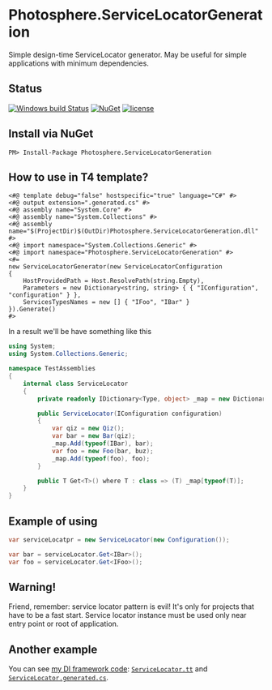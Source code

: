 # Photosphere.ServiceLocatorGeneration
Simple design-time ServiceLocator generator. May be useful for simple applications with minimum dependencies.

## Status
[![Windows build Status](https://ci.appveyor.com/api/projects/status/github/sunloving/photosphere-servlocgen?retina=true&svg=true)](https://ci.appveyor.com/project/sunloving/photosphere-servlocgen)
[![NuGet](https://img.shields.io/nuget/v/Photosphere.ServiceLocatorGeneration.svg)](https://www.nuget.org/packages/Photosphere.ServiceLocatorGeneration/)
[![license](https://img.shields.io/github/license/mashape/apistatus.svg?maxAge=2592000)](https://github.com/sunloving/photosphere-servlocgen/blob/master/LICENSE)

## Install via NuGet
```
PM> Install-Package Photosphere.ServiceLocatorGeneration
```

## How to use in T4 template?
```
<#@ template debug="false" hostspecific="true" language="C#" #>
<#@ output extension=".generated.cs" #>
<#@ assembly name="System.Core" #>
<#@ assembly name="System.Collections" #>
<#@ assembly name="$(ProjectDir)$(OutDir)Photosphere.ServiceLocatorGeneration.dll" #>
<#@ import namespace="System.Collections.Generic" #>
<#@ import namespace="Photosphere.ServiceLocatorGeneration" #>
<#=
new ServiceLocatorGenerator(new ServiceLocatorConfiguration
{
	HostProvidedPath = Host.ResolvePath(string.Empty),
	Parameters = new Dictionary<string, string> { { "IConfiguration", "configuration" } },
	ServicesTypesNames = new [] { "IFoo", "IBar" }
}).Generate()
#>
```
In a result we'll be have something like this
``` C#
using System;
using System.Collections.Generic;

namespace TestAssemblies
{
	internal class ServiceLocator
	{
		private readonly IDictionary<Type, object> _map = new Dictionary<Type, object>();

		public ServiceLocator(IConfiguration configuration)
		{
			var qiz = new Qiz();
			var bar = new Bar(qiz);
			_map.Add(typeof(IBar), bar);
			var foo = new Foo(bar, buz);
			_map.Add(typeof(foo), foo);
		}

		public T Get<T>() where T : class => (T) _map[typeof(T)];
	}
}
```

## Example of using
``` C#
var serviceLocatpr = new ServiceLocator(new Configuration());

var bar = serviceLocator.Get<IBar>();
var foo = serviceLocator.Get<IFoo>();
```

## Warning!
Friend, remember: service locator pattern is evil! It's only for projects that have to be a fast start. Service locator instance must be used only near entry point or root of application.

## Another example
You can see [my DI framework code](https://github.com/sunloving/photosphere-di/tree/master/src/Photosphere.DependencyInjection): [`ServiceLocator.tt`](https://github.com/sunloving/photosphere-di/blob/master/src/Photosphere.DependencyInjection/ServiceLocator.tt) and [`ServiceLocator.generated.cs`](https://github.com/sunloving/photosphere-di/blob/master/src/Photosphere.DependencyInjection/ServiceLocator.generated.cs).
